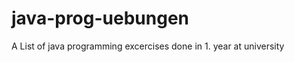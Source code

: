 java-prog-uebungen
==================
A List of java programming excercises done in 1. year at university
